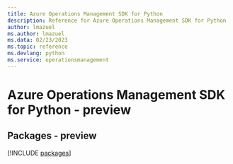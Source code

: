 ```yaml
---
title: Azure Operations Management SDK for Python
description: Reference for Azure Operations Management SDK for Python
author: lmazuel
ms.author: lmazuel
ms.data: 02/23/2023
ms.topic: reference
ms.devlang: python
ms.service: operationsmanagement
---
```

# Azure Operations Management SDK for Python - preview
## Packages - preview
[!INCLUDE [packages](operations-management-index.md)]